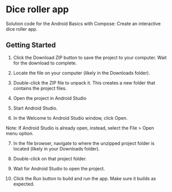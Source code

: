 Dice roller app
=======================================

Solution code for the Android Basics with Compose: Create an interactive dice roller app.


Getting Started
---------------

1. Click the Download ZIP button to save the project to your computer. Wait for the download to complete.

3. Locate the file on your computer (likely in the Downloads folder).

5. Double-click the ZIP file to unpack it. This creates a new folder that contains the project files.

7. Open the project in Android Studio

9. Start Android Studio.

11. In the Welcome to Android Studio window, click Open.

Note: If Android Studio is already open, instead, select the File > Open menu option.

7. In the file browser, navigate to where the unzipped project folder is located (likely in your Downloads folder).

9. Double-click on that project folder.

11. Wait for Android Studio to open the project.

13. Click the Run button to build and run the app. Make sure it builds as expected.
